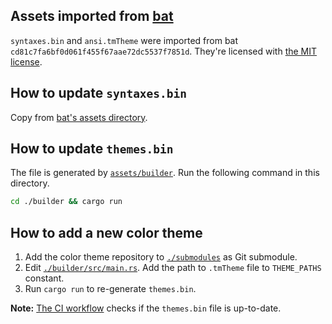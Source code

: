 ## Assets imported from [bat](https://github.com/sharkdp/bat)

`syntaxes.bin` and `ansi.tmTheme` were imported from bat `cd81c7fa6bf0d061f455f67aae72dc5537f7851d`. They're licensed with
[the MIT license](./bat-LICENSE-MIT).

## How to update `syntaxes.bin`

Copy from [bat's assets directory](https://github.com/sharkdp/bat/tree/master/assets).

## How to update `themes.bin`

The file is generated by [`assets/builder`](./builder). Run the following command in this directory.

```sh
cd ./builder && cargo run
```

## How to add a new color theme

1. Add the color theme repository to [`./submodules`](./submodules) as Git submodule.
2. Edit [`./builder/src/main.rs`](./builder/src/main.rs). Add the path to `.tmTheme` file to `THEME_PATHS` constant.
3. Run `cargo run` to re-generate `themes.bin`.

**Note:** [The CI workflow](../.github/workflows/assets.yaml) checks if the `themes.bin` file is up-to-date.

